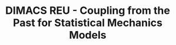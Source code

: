 ---
layout: page
title: DIMACS REU - Coupling from the Past for Statistical Mechanics Models
description: A log of my research work, presentations, and final paper as part of the DIMACS REU at Rutgers University 
img: assets/img/CFTP.png
redirect: https://reu.dimacs.rutgers.edu/~jk2264/
importance: 3
category: project
---